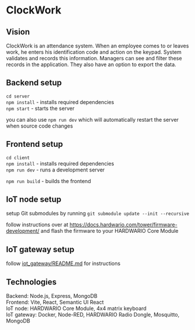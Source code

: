 # ClockWork

## Vision

ClockWork is an attendance system. When an employee comes to or leaves work, he enters his identification code and action on the keypad. System validates and records this information. Managers can see and filter these records in the application. They also have an option to export the data.

## Backend setup

`cd server`  
`npm install` - installs required dependencies  
`npm start` - starts the server

you can also use `npm run dev` which will automatically restart the server when source code changes

## Frontend setup

`cd client`  
`npm install` - installs required dependencies  
`npm run dev` - runs a development server

`npm run build` - builds the frontend

## IoT node setup

setup Git submodules by running `git submodule update --init --recursive`

follow instructions over at https://docs.hardwario.com/tower/firmware-development/ and flash the firmware to your HARDWARIO Core Module

## IoT gateway setup

follow [iot_gateway/README.md](./iot_gateway/README.md) for instructions

## Technologies

Backend: Node.js, Express, MongoDB  
Frontend: Vite, React, Semantic UI React  
IoT node: HARDWARIO Core Module, 4x4 matrix keyboard  
IoT gateway: Docker, Node-RED, HARDWARIO Radio Dongle, Mosquitto, MongoDB
